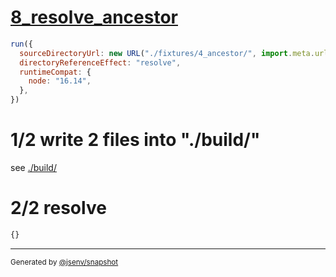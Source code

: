 # [8_resolve_ancestor](../../new_url_directory_3.test.mjs#L65)

```js
run({
  sourceDirectoryUrl: new URL("./fixtures/4_ancestor/", import.meta.url),
  directoryReferenceEffect: "resolve",
  runtimeCompat: {
    node: "16.14",
  },
})
```

# 1/2 write 2 files into "./build/"

see [./build/](./build/)

# 2/2 resolve

```js
{}
```
---

<sub>
  Generated by <a href="https://github.com/jsenv/core/tree/main/packages/independent/snapshot">@jsenv/snapshot</a>
</sub>